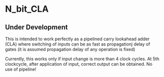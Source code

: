 # N_bit_CLA

## Under Development

This is intended to work perfectly as a pipelined carry lookahead adder (CLA) where switching of inputs can be as fast as propagationj delay of gates (it is assumed propagation delay of any operation is fixed)

Currently, this works only if input change is more than 4 clock cycles. At 5th clockcycle, after application of input, correct output can be obtained. No use of pipeline!

